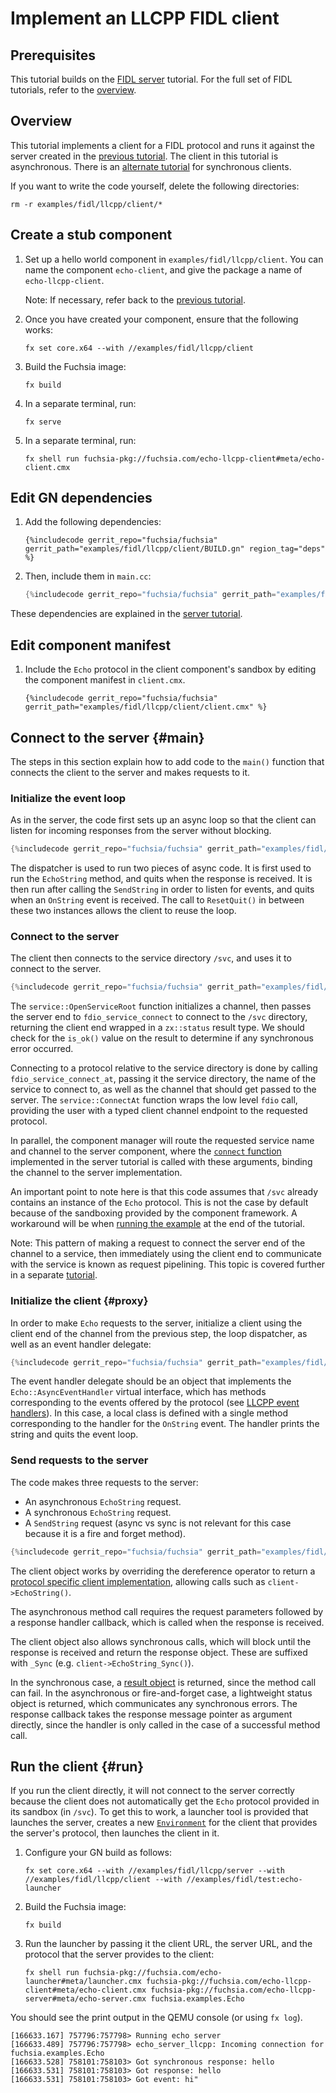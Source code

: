 # Implement an LLCPP FIDL client

<!-- TODO(fxbug.dev/58758) <<../../common/client/overview.md>> -->

## Prerequisites

This tutorial builds on the [FIDL server][server-tut] tutorial. For the
full set of FIDL tutorials, refer to the [overview][overview].

## Overview

This tutorial implements a client for a FIDL protocol and runs it against the
server created in the [previous tutorial][server-tut]. The client in this
tutorial is asynchronous. There is an [alternate tutorial][sync-client] for
synchronous clients.

If you want to write the code yourself, delete the following directories:

```
rm -r examples/fidl/llcpp/client/*
```

## Create a stub component

1. Set up a hello world component in `examples/fidl/llcpp/client`.
   You can name the component `echo-client`, and give the package a name of
   `echo-llcpp-client`.

   Note: If necessary, refer back to the [previous tutorial][server-tut].

1. Once you have created your component, ensure that the following works:

   ```
   fx set core.x64 --with //examples/fidl/llcpp/client
   ```

1. Build the Fuchsia image:

   ```
   fx build
   ```

1. In a separate terminal, run:

   ```
   fx serve
   ```

1. In a separate terminal, run:

   ```
   fx shell run fuchsia-pkg://fuchsia.com/echo-llcpp-client#meta/echo-client.cmx
   ```

## Edit GN dependencies

1. Add the following dependencies:

   ```gn
   {%includecode gerrit_repo="fuchsia/fuchsia" gerrit_path="examples/fidl/llcpp/client/BUILD.gn" region_tag="deps" %}
   ```

1. Then, include them in `main.cc`:

   ```cpp
   {%includecode gerrit_repo="fuchsia/fuchsia" gerrit_path="examples/fidl/llcpp/client/main.cc" region_tag="includes" %}

These dependencies are explained in the  [server tutorial][server-tut].

## Edit component manifest

1. Include the `Echo` protocol in the client component's sandbox by
   editing the component manifest in `client.cmx`.

   ```cmx
   {%includecode gerrit_repo="fuchsia/fuchsia" gerrit_path="examples/fidl/llcpp/client/client.cmx" %}
   ```

## Connect to the server {#main}

The steps in this section explain how to add code to the `main()` function
that connects the client to the server and makes requests to it.

### Initialize the event loop

As in the server, the code first sets up an async loop so that the client can
listen for incoming responses from the server without blocking.

```cpp
{%includecode gerrit_repo="fuchsia/fuchsia" gerrit_path="examples/fidl/llcpp/client/main.cc" region_tag="main" highlight="2,3,20,25,29,40,43,44,58" %}
```

The dispatcher is used to run two pieces of async code. It is first used to run
the `EchoString` method, and quits when the response is received. It is then run
after calling the `SendString` in order to listen for events, and quits when an
`OnString` event is received. The call to `ResetQuit()` in between these two
instances allows the client to reuse the loop.

### Connect to the server

The client then connects to the service directory `/svc`, and uses it to connect
to the server.

```cpp
{%includecode gerrit_repo="fuchsia/fuchsia" gerrit_path="examples/fidl/llcpp/client/main.cc" region_tag="main" highlight="5,6,7,8,9,11,12,13,14,15" %}
```

The `service::OpenServiceRoot` function initializes a channel, then passes the
server end to `fdio_service_connect` to connect to the `/svc` directory,
returning the client end wrapped in a `zx::status` result type. We should check
for the `is_ok()` value on the result to determine if any synchronous error
occurred.

Connecting to a protocol relative to the service directory is done by calling
`fdio_service_connect_at`, passing it the service directory, the name of the
service to connect to, as well as the channel that should get passed to the
server. The `service::ConnectAt` function wraps the low level `fdio` call,
providing the user with a typed client channel endpoint to the requested
protocol.

In parallel, the component manager will route the requested service name and
channel to the server component, where the [`connect` function][server-handler]
implemented in the server tutorial is called with these arguments, binding the
channel to the server implementation.

An important point to note here is that this code assumes that `/svc` already
contains an instance of the `Echo` protocol. This is not the case by default
because of the sandboxing provided by the component framework. A workaround will
be when [running the example](#run) at the end of the tutorial.

Note: This pattern of making a request to connect the server end of the channel
to a service, then immediately using the client end to communicate with the
service is known as request pipelining. This topic is covered further in a
separate [tutorial][pipelining-tut].

### Initialize the client {#proxy}

In order to make `Echo` requests to the server, initialize a client using the
client end of the channel from the previous step, the loop dispatcher, as well
as an event handler delegate:

```cpp
{%includecode gerrit_repo="fuchsia/fuchsia" gerrit_path="examples/fidl/llcpp/client/main.cc" region_tag="main" highlight="17,18,22" %}
```

The event handler delegate should be an object that implements the
`Echo::AsyncEventHandler` virtual interface, which has methods corresponding to
the events offered by the protocol (see [LLCPP event handlers][event-handlers]).
In this case, a local class is defined with a single method corresponding to the
handler for the `OnString` event. The handler prints the string and quits the
event loop.

### Send requests to the server

The code makes three requests to the server:

* An asynchronous `EchoString` request.
* A synchronous `EchoString` request.
* A `SendString` request (async vs sync is not relevant for this case because it
  is a fire and forget method).

```cpp
{%includecode gerrit_repo="fuchsia/fuchsia" gerrit_path="examples/fidl/llcpp/client/main.cc" region_tag="main" highlight="34,35,36,37,38,39,40,41,46,47,48,49,50,51,53,54,55,56,57,58" %}
```

The client object works by overriding the dereference operator to return a
[protocol specific client implementation][client-impl], allowing calls such as
`client->EchoString()`.

The asynchronous method call requires the request parameters followed by a
response handler callback, which is called when the response is received.

The client object also allows synchronous calls, which will block until the
response is received and return the response object. These are suffixed with
`_Sync` (e.g. `client->EchoString_Sync()`).

In the synchronous case, a [result object][resultof] is returned, since the
method call can fail. In the asynchronous or fire-and-forget case, a lightweight
status object is returned, which communicates any synchronous errors. The
response callback takes the response message pointer as argument directly, since
the handler is only called in the case of a successful method call.

## Run the client {#run}

If you run the client directly, it will not connect to the server correctly
because the client does not automatically get the `Echo` protocol provided in
its sandbox (in `/svc`). To get this to work, a launcher tool is provided
that launches the server, creates a new [`Environment`][environment] for
the client that provides the server's protocol, then launches the client in it.

1. Configure your GN build as follows:

    ```
    fx set core.x64 --with //examples/fidl/llcpp/server --with //examples/fidl/llcpp/client --with //examples/fidl/test:echo-launcher
    ```

2. Build the Fuchsia image:

   ```
   fx build
   ```

3. Run the launcher by passing it the client URL, the server URL, and
   the protocol that the server provides to the client:

    ```
    fx shell run fuchsia-pkg://fuchsia.com/echo-launcher#meta/launcher.cmx fuchsia-pkg://fuchsia.com/echo-llcpp-client#meta/echo-client.cmx fuchsia-pkg://fuchsia.com/echo-llcpp-server#meta/echo-server.cmx fuchsia.examples.Echo
    ```

You should see the print output in the QEMU console (or using `fx log`).

```
[166633.167] 757796:757798> Running echo server
[166633.489] 757796:757798> echo_server_llcpp: Incoming connection for fuchsia.examples.Echo
[166633.528] 758101:758103> Got synchronous response: hello
[166633.531] 758101:758103> Got response: hello
[166633.531] 758101:758103> Got event: hi"
```

<!-- xrefs -->
[bindings-ref]: /docs/reference/fidl/bindings/llcpp-bindings.md
[event-handlers]: /docs/reference/fidl/bindings/llcpp-bindings.md#events
[resultof]: /docs/reference/fidl/bindings/llcpp-bindings.md#resultof
[client-impl]: /docs/reference/fidl/bindings/llcpp-bindings.md#async-client
[server-handler]: /docs/development/languages/fidl/tutorials/llcpp/basics/server.md#server-handler
[server-tut]: /docs/development/languages/fidl/tutorials/llcpp/basics/server.md
[sync-client]: /docs/development/languages/fidl/tutorials/llcpp/basics/sync-client.md
[overview]: /docs/development/languages/fidl/tutorials/overview.md
[environment]: /docs/concepts/components/v2/environments.md
[pipelining-tut]: /docs/development/languages/fidl/tutorials/llcpp/topics/request-pipelining.md
